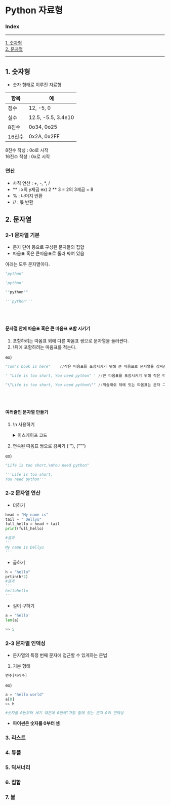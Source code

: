 # Python 자료형

### Index

---

[1. 숫자형](#1-숫자형)  
[2. 문자열](#2-문자열)

---

## 1. 숫자형

- 숫자 형태로 이루진 자료형

| 항목   | 예                 |
| ------ | ------------------ |
| 정수   | 12, -5, 0          |
| 실수   | 12.5, -5.5, 3.4e10 |
| 8진수  | 0o34, 0o25         |
| 16진수 | 0x2A, 0x2FF        |

8진수 작성 : 0o로 시작  
16진수 작성 : 0x로 시작

### 연산

- 사칙 연산 : +, -, \*, /
- ** : x의 y제곱 ex) 2 ** 3 = 2의 3제곱 = 8
- % : 나머지 반환
- // : 몫 반환

## 2. 문자열

### 2-1 문자열 기본

- 문자 단어 등으로 구성된 문자들의 집합
- 따옴표 혹은 큰따옴표로 둘러 싸여 있음

아래는 모두 문자열이다.

```python
"python"

'python'

""python""

'''python'''
```

<br></br>

#### 문자열 안에 따옴표 혹은 큰 따옴표 포함 시키기

1. 포함하려는 따옴표 외에 다른 따옴표 쌍으로 문자열을 둘러싼다.
2. \뒤에 포함하려는 따옴표를 적는다.
   <br></brr>

ex)

```python
"Tom's book is here"    //작은 따옴표를 포함시키기 위해 큰 따옴표로 문자열을 감싸준다.

' "Life is too short, You need python" ' //큰 따옴표를 포함시키기 위해 작은 따옴표로 문자열을 감사준다.

"\"Life is too short, You need python\"" //백슬래쉬 뒤에 잇는 따옴표는 문자 그 자체를 의미한다.
```

<br></br>

#### 여러줄인 문자열 만들기

1. \n 사용하기
   <details>
   <summary>이스케이프 코드</summary>  <!-- to-do 이스케이프 코드 설명 작성 -->
   <br markdown = "1">
    
   | 코드 | 설명 |
   | ---- | ---- |
   |  \n    |      |
   |  \t | |

   </br>
   </details>

2. 연속된 따옴표 쌍으로 감싸기 ('''), (""")

ex)

```python
"Life is too short,\nYou need python"

'''Life is too short,
You need python'''
```

### 2-2 문자열 연산

- 더하기

```python
head = "My name is"
tail = " Dellyu"
full_hello = head + tail
print(full_hello)

#결과
'''
My name is Dellyu
'''

```

- 곱하기

```python
h = "hello"
prtin(h*2)
#결과
'''
hellohello
'''
```

- 길이 구하기

```python
a = 'hello'
len(a)

>> 5
```

### 2-3 문자열 인덱싱

- 문자열의 특정 번째 문자에 접근할 수 있게하는 문법

1. 기본 형태

```python
변수[자리수]
```

ex)

```python
a = "hello world"
a[0]
>> h

#숫자를 0번부터 세기 때문에 0번째(가장 앞에 있는 문자 0이 인덱싱
```

- **파이썬은 숫자를 0부터 셈**

### 3. 리스트

### 4. 튜플

### 5. 딕셔너리

### 6. 집합

### 7. 불
